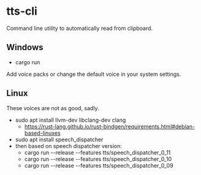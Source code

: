 # tts-cli

Command line utility to automatically read from clipboard.

## Windows
- cargo run

Add voice packs or change the default voice in your system settings.

## Linux
These voices are not as good, sadly.
- sudo apt install llvm-dev libclang-dev clang
  - https://rust-lang.github.io/rust-bindgen/requirements.html#debian-based-linuxes
- sudo apt install speech_dispatcher
- then based on speech dispatcher version:
  - cargo run --release --features tts/speech_dispatcher_0_11
  - cargo run --release --features tts/speech_dispatcher_0_10
  - cargo run --release --features tts/speech_dispatcher_0_09
